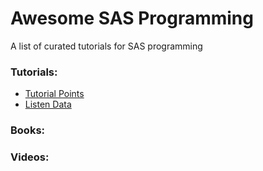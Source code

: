 # Awesome SAS Programming 

A list of curated tutorials for SAS programming


### Tutorials:

- [Tutorial Points](https://www.tutorialspoint.com/sas/index.htm)
- [Listen Data](https://www.listendata.com/p/sas-tutorials.html)


### Books:



### Videos:

